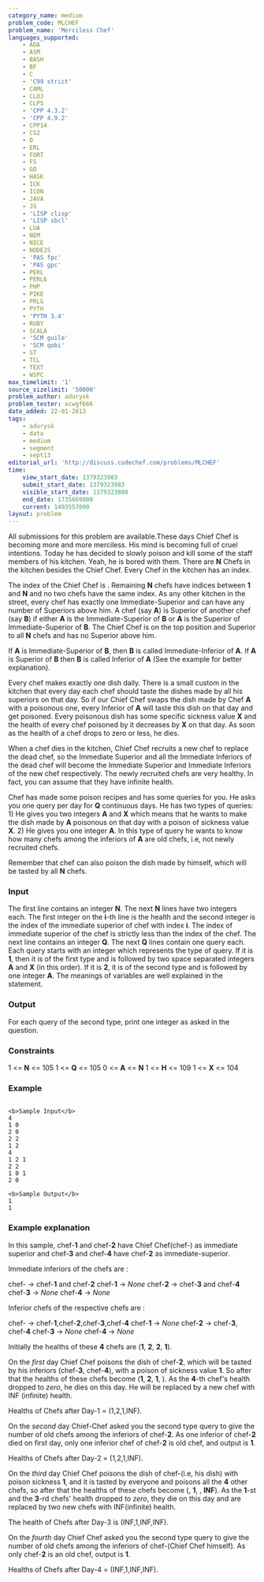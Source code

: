 ```yaml
---
category_name: medium
problem_code: MLCHEF
problem_name: 'Merciless Chef'
languages_supported:
    - ADA
    - ASM
    - BASH
    - BF
    - C
    - 'C99 strict'
    - CAML
    - CLOJ
    - CLPS
    - 'CPP 4.3.2'
    - 'CPP 4.9.2'
    - CPP14
    - CS2
    - D
    - ERL
    - FORT
    - FS
    - GO
    - HASK
    - ICK
    - ICON
    - JAVA
    - JS
    - 'LISP clisp'
    - 'LISP sbcl'
    - LUA
    - NEM
    - NICE
    - NODEJS
    - 'PAS fpc'
    - 'PAS gpc'
    - PERL
    - PERL6
    - PHP
    - PIKE
    - PRLG
    - PYTH
    - 'PYTH 3.4'
    - RUBY
    - SCALA
    - 'SCM guile'
    - 'SCM qobi'
    - ST
    - TCL
    - TEXT
    - WSPC
max_timelimit: '1'
source_sizelimit: '50000'
problem_author: adurysk
problem_tester: xcwgf666
date_added: 22-01-2013
tags:
    - adurysk
    - data
    - medium
    - segment
    - sept13
editorial_url: 'http://discuss.codechef.com/problems/MLCHEF'
time:
    view_start_date: 1379323983
    submit_start_date: 1379323983
    visible_start_date: 1379323800
    end_date: 1735669800
    current: 1493557800
layout: problem
---
```

All submissions for this problem are available.These days Chief Chef is becoming more and more merciless. His mind is becoming full of cruel intentions. Today he has decided to slowly poison and kill some of the staff members of his kitchen. Yeah, he is bored with them. There are **N** Chefs in the kitchen besides the Chief Chef. Every Chef in the kitchen has an index.

The index of the Chief Chef is . Remaining **N** chefs have indices between **1** and **N** and no two chefs have the same index. As any other kitchen in the street, every chef has exactly one Immediate-Superior and can have any number of Superiors above him. A chef (say **A**) is Superior of another chef (say **B**) if either **A** is the Immediate-Superior of **B** or **A** is the Superior of Immediate-Superior of **B**. The Chief Chef is on the top position and Superior to all **N** chefs and has no Superior above him.

If **A** is Immediate-Superior of **B**, then **B** is called Immediate-Inferior of **A**. If **A** is Superior of **B** then **B** is called Inferior of **A** (See the example for better explanation).

Every chef makes exactly one dish daily. There is a small custom in the kitchen that every day each chef should taste the dishes made by all his superiors on that day. So if our Chief Chef swaps the dish made by Chef **A** with a poisonous one, every Inferior of **A** will taste this dish on that day and get poisoned. Every poisonous dish has some specific sickness value **X** and the health of every chef poisoned by it decreases by **X** on that day. As soon as the health of a chef drops to zero or less, he dies.

When a chef dies in the kitchen, Chief Chef recruits a new chef to replace the dead chef, so the Immediate Superior and all the Immediate Inferiors of the dead chef will become the Immediate Superior and Immediate Inferiors of the new chef respectively. The newly recruited chefs are very healthy. In fact, you can assume that they have infinite health.

Chef has made some poison recipes and has some queries for you. He asks you one query per day for **Q** continuous days. He has two types of queries: 
1\) He gives you two integers **A** and **X** which means that he wants to make the dish made by **A** poisonous on that day with a poison of sickness value **X**. 
2\) He gives you one integer **A**. In this type of query he wants to know how many chefs among the inferiors of **A** are old chefs, i.e, not newly recruited chefs.

Remember that chef can also poison the dish made by himself, which will be tasted by all **N** chefs.

### Input

The first line contains an integer **N**.
The next **N** lines have two integers each. The first integer on the **i**-th line is the health and the second integer is the index of the immediate superior of chef with index **i**.
The index of immediate superior of the chef is strictly less than the index of the chef.
The next line contains an integer **Q**.
The next **Q** lines contain one query each. Each query starts with an integer which represents the type of query. If it is **1**, then it is of the first type and is followed by two space separated integers **A** and **X** (in this order). If it is **2**, it is of the second type and is followed by one integer **A**. 
The meanings of variables are well explained in the statement.

### Output

For each query of the second type, print one integer as asked in the question.

### Constraints

1 <= **N** <= 105
1 <= **Q** <= 105
0 <= **A** <= **N**
1 <= **H** <= 109
1 <= **X** <= 104

### Example

```

<b>Sample Input</b>
4
1 0
2 0
2 2
1 2
4
1 2 1
2 2
1 0 1
2 0

<b>Sample Output</b>
1
1

```
### Example explanation

In this sample, chef-**1** and chef-**2** have Chief Chef(chef-) as immediate superior and chef-**3** and chef-**4** have chef-**2** as immediate-superior.

Immediate inferiors of the chefs are :

chef- -> chef-**1** and chef-**2**
chef-**1** -> _None_
chef-**2** -> chef-**3** and chef-**4**
chef-**3** -> _None_
chef-**4** -> _None_

Inferior chefs of the respective chefs are :

chef- -> chef-**1**,chef-**2**,chef-**3**,chef-**4**
chef-**1** -> _None_
chef-**2** -> chef-**3**, chef-**4**
chef-**3** -> _None_
chef-**4** -> _None_

Initially the healths of these **4** chefs are (**1**, **2**, **2**, **1**).

On the _first_ day Chief Chef poisons the dish of chef-**2**, which will be tasted by his inferiors 
 (chef-**3**, chef-**4**), with a poison of sickness value **1**. So after that the healths of these chefs become (**1**, **2**, **1**, ).
As the **4**-th chef's health dropped to _zero_, he dies on this day. He will be replaced by a new chef with INF (infinite) health.

Healths of Chefs after Day-1 = (1,2,1,INF).

On the _second_ day Chief-Chef asked you the second type query to give the number of old chefs among the inferiors of chef-**2**. As one inferior of chef-**2** died on first day, only one inferior chef of chef-**2**
is old chef, and output is **1**.

Healths of Chefs after Day-2 = (1,2,1,INF).

On the _third_ day Chief Chef poisons the dish of chef-(i.e, his dish) with poison sickness **1**, and it is tasted by everyone and poisons all the **4** other chefs, so after that the healths of these chefs
 become (, **1**, , **INF**). As the **1**-st and the **3**-rd chefs' health dropped to _zero_, they die on this day and are replaced by two new chefs with INF(infinite) health.

The health of Chefs after Day-3 is (INF,1,INF,INF).

On the _fourth_ day Chief Chef asked you the second type query to give the number of old chefs among the inferiors of chef-(Chief Chef himself). As only chef-**2** is an old chef, output is **1**.

Healths of Chefs after Day-4 = (INF,1,INF,INF).